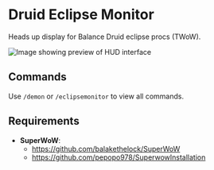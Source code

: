 # Druid Eclipse Monitor

Heads up display for Balance Druid eclipse procs (TWoW).

![Image showing preview of HUD interface](https://github.com/mdmnky/druid-eclipse-monitor/blob/master/DruidEclipseMonitor.png?raw=true)

## Commands

Use `/demon` or `/eclipsemonitor` to view all commands.

## Requirements

- **SuperWoW**:
  - https://github.com/balakethelock/SuperWoW
  - https://github.com/pepopo978/SuperwowInstallation
